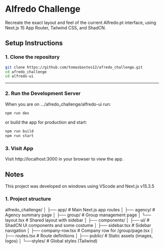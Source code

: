 # Alfredo Challenge
Recreate the exact layout and feel of the current Alfredo.pt interface, using Next.js 15 App Router, Tailwind CSS, and ShadCN. 

## Setup Instructions

### 1. Clone the repository

```bash
git clone https://github.com/tomasbastos12/afredo_challenge.git
cd afredo_challenge
cd alfredo-ui
```
---
### 2. Run the Development Server
When you are on .../afredo_challenge/alfredo-ui run:
```bash
npm run dev
```
or build the app for production and start:
```bash
npm run build
npm run start
```
### 3. Visit App

Visit http://localhost:3000 in your browser to view the app.

## Notes

This project was developed on windows using VScode and Next.js v15.3.5

### 1. Project structure

alfredo_challenge/
│
├── app/                   # Main Next.js app routes
│   ├── agency/            # Agency summary page
│   ├── group/             # Group management page
│   └── layout.tsx         # Shared layout with sidebar
│
├── components/
│   ├── ui/                # ShadCN UI components and some costume
│   ├── sidebar.tsx        # Sidebar navigation
│   ├── company-row.tsx    # Company row for /group/page.tsx
│   ├── routes.tsx         # Route definitions
│
├── public/                # Static assets (images, logos)
│
└──styles/                # Global styles (Tailwind)           
